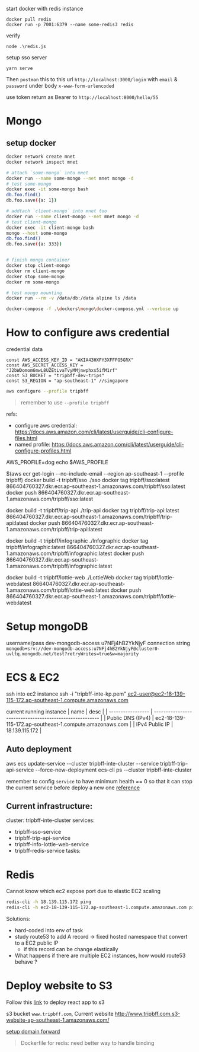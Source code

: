 start docker with redis instance

```
docker pull redis
docker run -p 7001:6379 --name some-redis3 redis
```

verify

```
node .\redis.js
```

setup sso server

```
yarn serve
```

Then `postman` this to this url `http://localhost:3000/login` with `email` & `password` under body `x-www-form-urlencoded`

use token return as Bearer to `http://localhost:8000/hello/55`

# Mongo

## setup docker

```bash
docker network create mnet
docker network inspect mnet

# attach `some-mongo` into mnet
docker run --name some-mongo --net mnet mongo -d
# test some-mongo
docker exec -it some-mongo bash
db.foo.find()
db.foo.save({a: 1})

# addtach `client-mongo` into mnet too
docker run --name client-mongo --net mnet mongo -d
# test client-mongo
docker exec -it client-mongo bash
mongo --host some-mongo
db.foo.find()
db.foo.save({a: 333})


# finish mongo container
docker stop client-mongo
docker rm client-mongo
docker stop some-mongo
docker rm some-mongo

# test mongo mounting
docker run --rm -v /data/db:/data alpine ls /data
```

```bash
docker-compose -f .\dockers\mongo\docker-compose.yml --verbose up
```


# How to configure aws credential

credential data
```
const AWS_ACCESS_KEY_ID = "AKIA43HXFY3XFFFG5GRX"
const AWS_SECRET_ACCESS_KEY = "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"
const S3_BUCKET = "tripbff-dev-trips"
const S3_REGION = "ap-southeast-1" //singapore
```

```bash
aws configure --profile tripbff
```

> remember to use `--profile tripbff`

refs:
* configure aws credential: https://docs.aws.amazon.com/cli/latest/userguide/cli-configure-files.html
* named profile: https://docs.aws.amazon.com/cli/latest/userguide/cli-configure-profiles.html

AWS_PROFILE=dog
echo $AWS_PROFILE

$(aws ecr get-login --no-include-email --region ap-southeast-1 --profile tripbff)
docker build -t tripbff/sso ./sso
docker tag tripbff/sso:latest 866404760327.dkr.ecr.ap-southeast-1.amazonaws.com/tripbff/sso:latest
docker push 866404760327.dkr.ecr.ap-southeast-1.amazonaws.com/tripbff/sso:latest

docker build -t tripbff/trip-api ./trip-api
docker tag tripbff/trip-api:latest 866404760327.dkr.ecr.ap-southeast-1.amazonaws.com/tripbff/trip-api:latest
docker push 866404760327.dkr.ecr.ap-southeast-1.amazonaws.com/tripbff/trip-api:latest

docker build -t tripbff/infographic ./Infographic
docker tag tripbff/infographic:latest 866404760327.dkr.ecr.ap-southeast-1.amazonaws.com/tripbff/infographic:latest
docker push 866404760327.dkr.ecr.ap-southeast-1.amazonaws.com/tripbff/infographic:latest

docker build -t tripbff/lottie-web ./LottieWeb
docker tag tripbff/lottie-web:latest 866404760327.dkr.ecr.ap-southeast-1.amazonaws.com/tripbff/lottie-web:latest
docker push 866404760327.dkr.ecr.ap-southeast-1.amazonaws.com/tripbff/lottie-web:latest

# Setup mongoDB
username/pass dev-mongodb-access u7NFj4hB2YkNjyF
connection string
`mongodb+srv://dev-mongodb-access:u7NFj4hB2YkNjyF@cluster0-uvltq.mongodb.net/test?retryWrites=true&w=majority`

# ECS & EC2
ssh into ec2 instance
ssh -i "tripbff-inte-kp.pem" ec2-user@ec2-18-139-115-172.ap-southeast-1.compute.amazonaws.com

current running instance
| name              | desc                                                    |
| ----------------- | ------------------------------------------------------- |
| Public DNS (IPv4) | ec2-18-139-115-172.ap-southeast-1.compute.amazonaws.com |
| IPv4 Public IP    | 18.139.115.172                                          |

## Auto deployment
aws ecs update-service --cluster tripbff-inte-cluster --service tripbff-trip-api-service --force-new-deployment
ecs-cli ps --cluster tripbff-inte-cluster

remember to config `service` to have minimum health == 0 so that it can stop the current service before deploy a new one
[reference](https://stackoverflow.com/a/48952145/3161505)
## Current infrastructure:
cluster: tripbff-inte-cluster
services:
* tripbff-sso-service
* tripbff-trip-api-service
* tripbff-info-lottie-web-service
* tripbff-redis-service
tasks:


# Redis

Cannot know which ec2 expose port due to elastic EC2 scaling
```bash
redis-cli -h 18.139.115.172 ping
redis-cli -h ec2-18-139-115-172.ap-southeast-1.compute.amazonaws.com ping
```

Solutions:
* hard-coded into env of task
* study route53 to add A record -> fixed hosted namespace that convert to a EC2 public IP
  * if this record can be change elastically
* What happens if there are multiple EC2 instances, how would route53 behave ?

# Deploy website to S3
Follow this [link](https://medium.com/@wolovim/deploying-create-react-app-to-s3-or-cloudfront-48dae4ce0af) to deploy react app to s3

s3 bucket `www.tripbff.com`, Current website http://www.tripbff.com.s3-website-ap-southeast-1.amazonaws.com/

[setup domain forward](https://medium.com/front-end-weekly/connecting-a-domain-to-an-aws-ec2-instance-using-route53-69faffddda39)

> Dockerfile for redis: need better way to handle binding